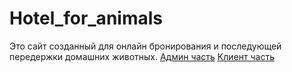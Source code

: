 # Hotel_for_animals
Это сайт созданный для онлайн бронирования и последующей передержки домашних животных.
[Админ часть](https://muxoxum.github.io/Hotel_for_animals/admin/request_processing.html)
[Клиент часть](https://muxoxum.github.io/Hotel_for_animals/client/pages/main.html)
